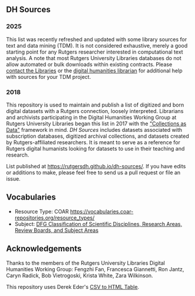 ## DH Sources

### 2025

This list was recently refreshed and updated with some library sources for text and data mining (TDM). It is not considered exhaustive, merely a good starting point for any Rutgers researcher interested in computational text analysis. A note that most Rutgers University Libraries databases do not allow automated or bulk downloads within existing contracts. Please [contact the Libraries](mailto:ask@libraries.rutgers.edu) or the [digital humanities librarian](https://www.libraries.rutgers.edu/directory/francesca-giannetti) for additional help with sources for your TDM project.

### 2018

This repository is used to maintain and publish a list of digitized and born digital datasets with a Rutgers connection, loosely interpreted. Librarians and archivists participating in the Digital Humanities Working Group at Rutgers University Libraries began this list in 2017 with the ["Collections as Data"](https://collectionsasdata.github.io/statement/) framework in mind. *DH Sources* includes datasets associated with subscription databases, digitized archival collections, and datasets created by Rutgers-affiliated researchers. It is meant to serve as a reference for Rutgers digital humanists looking for datasets to use in their teaching and research.

List published at <https://rutgersdh.github.io/dh-sources/>. If you have edits or additions to make, please feel free to send us a pull request or file an issue.

## Vocabularies

- Resource Type: COAR <https://vocabularies.coar-repositories.org/resource_types/>
- Subject: [DFG Classification of Scientific Disciplines, Research Areas, Review Boards, and Subject Areas](https://www.dfg.de/resource/blob/331950/85717c3edb9ea8bd453d5110849865d3/fachsystematik-2024-2028-en-data.pdf)

## Acknowledgements

Thanks to the members of the Rutgers University Libraries Digital Humanities Working Group: Fengzhi Fan, Francesca Giannetti, Ron Jantz, Caryn Radick, Bob Vietrogoski, Krista White, Zara Wilkinson.

This repository uses Derek Eder's [CSV to HTML Table](https://github.com/derekeder/csv-to-html-table).
